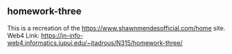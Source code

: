 ## homework-three

This is a recreation of the https://www.shawnmendesofficial.com/home site.
Web4 Link: https://in-info-web4.informatics.iupui.edu/~jtadrous/N315/homework-three/
